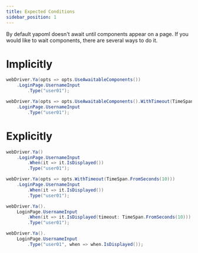 ```yaml
---
title: Expected Conditions
sidebar_position: 1
---
```


By default yapoml doesn't await until components appear on a page. If you would like to wait components, there are several ways to do it.

# Implicitly

```csharp
webDriver.Ya(opts => opts.UseAwaitableComponents())
    .LoginPage.UsernameInput
        .Type("user01");
```

```csharp
webDriver.Ya(opts => opts.UseAwaitableComponents().WithTimeout(TimeSpan.FromSeconds(10)))
    .LoginPage.UsernameInput
        .Type("user01");
```

# Explicitly

```csharp
webDriver.Ya()
    .LoginPage.UsernameInput
        .When(it => it.IsDisplayed())
        .Type("user01");
```

```csharp
webDriver.Ya(opts => opts.WithTimeout(TimeSpan.FromSeconds(10)))
    .LoginPage.UsernameInput
        .When(it => it.IsDisplayed())
        .Type("user01");
```

```csharp
webDriver.Ya().
    LoginPage.UsernameInput
        .When(it => it.IsDisplayed(timeout: TimeSpan.FromSeconds(10)))
        .Type("user01");
```

```csharp
webDriver.Ya().
    LoginPage.UsernameInput
        .Type("user01", when => when.IsDisplayed());
```
